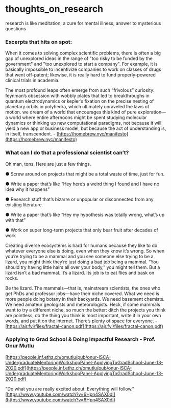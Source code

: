 # thoughts_on_research
research is like meditation; a cure for mental illness; answer to mysterious questions

### Excerpts that hits on spot:

When it comes to solving complex scientific problems, there is often a big gap of unexplored ideas in the range of "too risky to be funded by the government" and "too unexplored to start a company". For example, it is basically impossible to incentivize companies to work on classes of drugs that went off-patent; likewise, it is really hard to fund properly-powered clinical trials in academia.

The most profound leaps often emerge from such “frivolous” curiosity: feynman’s obsession with wobbly plates that led to breakthroughs in quantum electrodynamics or kepler’s fixation on the precise nesting of planetary orbits in polyhedra, which ultimately unraveled the laws of motion. we dream of a world that encourages this kind of pure exploration—a world where entire afternoons might be spent studying molecular dynamics or thinking up new computational paradigms, not because it will yield a new app or business model, but because the act of understanding is, in itself, transcendent. - [https://homebrew.nyc/manifesto](https://homebrew.nyc/manifesto)

### What can I do that a professional scientist can’t?

Oh man, tons. Here are just a few things.

● Screw around on projects that might be a total waste of time, just for fun.

● Write a paper that’s like “Hey here’s a weird thing I found and I have no idea why it happens”

● Research stuff that’s bizarre or unpopular or disconnected from any existing literature.

● Write a paper that’s like “Hey my hypothesis was totally wrong, what’s up with that”

● Work on super long-term projects that only bear fruit after decades of work

Creating diverse ecosystems is hard for humans because they like to do whatever everyone else is doing,
even when they know it’s wrong. So when you’re trying to be a mammal and you see someone else trying to
be a lizard, you might think they’re just doing a bad job being a mammal. “You should try having little hairs
all over your body,” you might tell them. But a lizard isn’t a bad mammal. It’s a lizard. Its job is to eat flies
and bask on rocks.

Be the lizard. The mammals—that is, mainstream scientists, the ones who get PhDs and
professor jobs—have their niche covered. What we need is more people doing botany in their backyards. We
need basement chemists. We need amateur geologists and meteorologists.
Heck, if some mammals want to try a different niche, so much the better: ditch the projects you think are
pointless, do the thing you think is most important, write it in your own words, and put it on the internet.
There’s plenty of space for everyone. - [https://ajr.fyi/files/fractal-canon.pdf](https://ajr.fyi/files/fractal-canon.pdf)

### Applying to Grad School & Doing Impactful Research - Prof. Onur Mutlu

[https://people.inf.ethz.ch/omutlu/pub/onur-ISCA-UndergraduateMentoringWorkshopPanel-ApplyingToGradSchool-June-13-2020.pdf](https://people.inf.ethz.ch/omutlu/pub/onur-ISCA-UndergraduateMentoringWorkshopPanel-ApplyingToGradSchool-June-13-2020.pdf)

"Do what you are really excited about. Everything will follow." [https://www.youtube.com/watch?v=6Hpn4SAX0dI](https://www.youtube.com/watch?v=6Hpn4SAX0dI)
